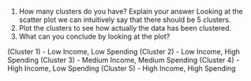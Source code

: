 1. How many clusters do you have? Explain your answer
   Looking at the scatter plot we can intuitively say that there should be 5 clusters.
2. Plot the clusters to see how actually the data has been clustered.
3. What can you conclude by looking at the plot?

(Cluster 1) - Low Income, Low Spending
(Cluster 2) - Low Income, High Spending
(Cluster 3) - Medium Income, Medium Spending
(Cluster 4) - High Income, Low Spending
(Cluster 5) - High Income, High Spending
